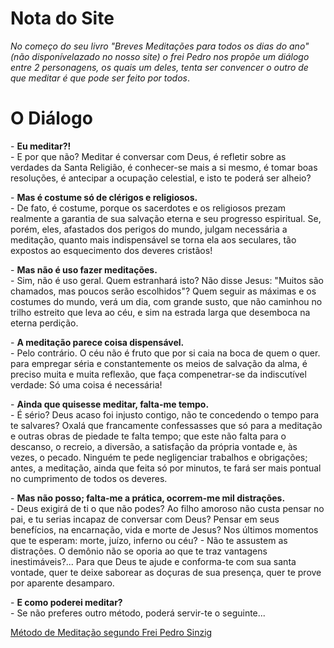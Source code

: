 # Nota do Site

*No começo do seu livro "Breves Meditações para todos os dias do ano" (não disponívelazado no nosso site) o frei Pedro nos propõe um diálogo entre 2 personagens, os quais um deles,  tenta ser convencer o outro de que meditar é que pode ser feito por todos*.

# O Diálogo

\- **Eu meditar?!**  
\- E por que não? Meditar é conversar com Deus, é refletir sobre as verdades da Santa Religião, é conhecer-se mais a si mesmo, é tomar boas resoluções, é antecipar a ocupação celestial, e isto te poderá ser alheio?

\- **Mas é costume só de clérigos e religiosos.**  
\- De fato, é costume, porque os sacerdotes e os religiosos prezam realmente a garantia de sua salvação eterna e seu progresso espiritual. Se, porém, eles, afastados dos perigos do mundo, julgam necessária a meditação, quanto mais indispensável se torna ela aos seculares, tão expostos ao esquecimento dos deveres cristãos!

\- **Mas não é uso fazer meditações.**  
\- Sim, não é uso geral. Quem estranhará isto? Não disse Jesus: "Muitos são chamados, mas poucos serão escolhidos"? Quem seguir as máximas e os costumes do mundo, verá um dia, com grande susto, que não caminhou no trilho estreito que leva ao céu, e sim na estrada larga que desemboca na eterna perdição.

\- **A meditação parece coisa dispensável.**  
\- Pelo contrário. O céu não é fruto que por si caia na boca de quem o quer. para empregar séria e constantemente os meios de salvação da alma, é preciso muita e muita reflexão, que faça compenetrar-se da indiscutível verdade: Só uma coisa é necessária!

\- **Ainda que quisesse meditar, falta-me tempo.**  
\- É sério? Deus acaso foi injusto contigo, não te concedendo o tempo para te salvares? Oxalá que francamente confessasses que só para a meditação e outras obras de piedade te falta tempo; que este não falta para o descanso, o recreio, a diversão, a satisfação da própria vontade e, às vezes, o pecado. Ninguém te pede negligenciar trabalhos e obrigações; antes, a meditação, ainda que feita só por minutos, te fará ser mais pontual no cumprimento de todos os deveres.

\- **Mas não posso; falta-me a prática, ocorrem-me mil distrações.**  
\- Deus exigirá de ti o que não podes? Ao filho amoroso não custa pensar no pai, e tu serias incapaz de conversar com Deus? Pensar em seus benefícios, na encarnação, vida e morte de Jesus? Nos últimos momentos que te esperam: morte, juízo, inferno ou céu? \- Não te assustem as distrações. O demônio não se oporia ao que te traz vantagens inestimáveis?... Para que Deus te ajude e conforma-te com sua santa vontade, quer te deixe saborear as doçuras de sua presença, quer te prove por aparente desamparo.

\- **E como poderei meditar?**  
\- Se não preferes outro método, poderá servir-te o seguinte... 

[Método de Meditação segundo Frei Pedro Sinzig](/resources/methods/frei-pedro-sinzig)